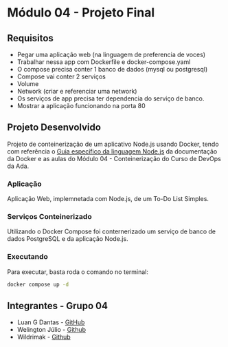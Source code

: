 # Módulo 04 - Projeto Final

## Requisitos

- Pegar uma aplicação web (na linguagem de preferencia de voces)
- Trabalhar nessa app com Dockerfile e docker-compose.yaml
- O compose precisa conter 1 banco de dados (mysql ou postgresql)
- Compose vai conter 2 serviços
- Volume
- Network (criar e referenciar uma network)
- Os serviços de app precisa ter dependencia do serviço de banco.
- Mostrar a aplicação funcionando na porta 80

## Projeto Desenvolvido

Projeto de conteinerização de um aplicativo Node.js usando Docker, tendo com referência o [Guia específico da linguagem Node.js](https://docs.docker.com/language/nodejs/)  da documentação da Docker e as aulas do Módulo 04 - Conteinerização do Curso de DevOps da Ada.

### Aplicação

Aplicação Web, implemnetada com Node.js, de um To-Do List Simples.

### Serviços Conteinerizado

Utilizando o Docker Compose foi conternerizado um serviço de banco de dados PostgreSQL e da aplicação Node.js.

### Executando

Para executar, basta roda o comando no terminal:

~~~ bash
docker compose up -d
~~~

## Integrantes - Grupo 04
- Luan G Dantas - [GitHub](https://github.com/LuanGDantas)
- Welington Júlio - [Github](https://github.com)
- Wildrimak - [Github](https://github.com/Wildrimak)

